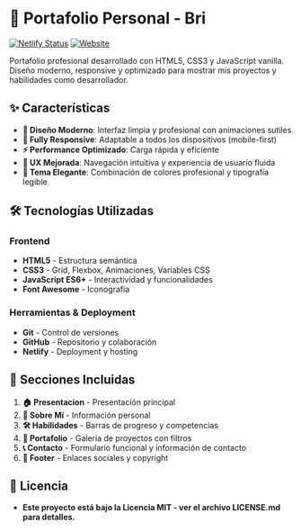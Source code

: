 # 🚀 Portafolio Personal - Bri

[![Netlify Status](https://api.netlify.com/api/v1/badges/YOUR_DEPLOY_ID/deploys)](https://app.netlify.com/sites/briportafolio/deploys)
[![Website](https://img.shields.io/badge/Website-Live-brightgreen)](https://briportafolio.netlify.app)

Portafolio profesional desarrollado con HTML5, CSS3 y JavaScript vanilla. Diseño moderno, responsive y optimizado para mostrar mis proyectos y habilidades como desarrollador.

## ✨ Características

- **🎨 Diseño Moderno**: Interfaz limpia y profesional con animaciones sutiles
- **📱 Fully Responsive**: Adaptable a todos los dispositivos (mobile-first)
- **⚡ Performance Optimizado**: Carga rápida y eficiente
- **🎯 UX Mejorada**: Navegación intuitiva y experiencia de usuario fluida
- **🌙 Tema Elegante**: Combinación de colores profesional y tipografía legible

## 🛠 Tecnologías Utilizadas

### Frontend
- **HTML5** - Estructura semántica
- **CSS3** - Grid, Flexbox, Animaciones, Variables CSS
- **JavaScript ES6+** - Interactividad y funcionalidades
- **Font Awesome** - Iconografía

### Herramientas & Deployment
- **Git** - Control de versiones
- **GitHub** - Repositorio y colaboración
- **Netlify** - Deployment y hosting


## 🎨 Secciones Incluidas

1. **🏠 Presentacion** - Presentación principal
2. **👤 Sobre Mí** - Información personal 
3. **🛠 Habilidades** - Barras de progreso y competencias
4. **💼 Portafolio** - Galería de proyectos con filtros
5. **📞 Contacto** - Formulario funcional y información de contacto
6. **🦶 Footer** - Enlaces sociales y copyright


## 📄 Licencia
- **Este proyecto está bajo la Licencia MIT - ver el archivo LICENSE.md para detalles.**